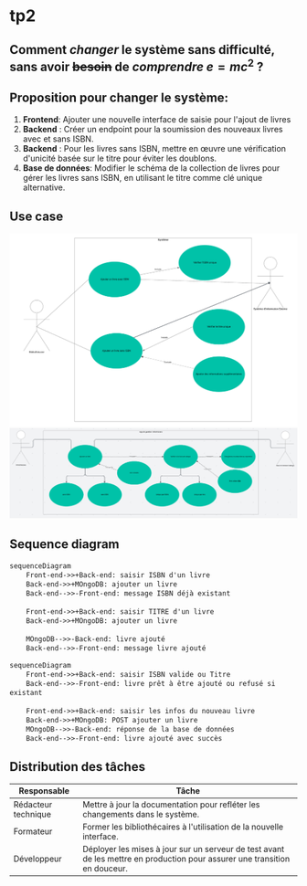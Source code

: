 # tp2
## Comment *changer* le système sans difficulté, sans avoir ~~besoin~~ de *comprendre* $e=mc^2$ ?

## Proposition pour changer le système:

1. **Frontend**: Ajouter une nouvelle interface de saisie pour l'ajout de livres
2. **Backend** : Créer un endpoint pour la soumission des nouveaux livres avec et sans ISBN.
3. **Backend** : Pour les livres sans ISBN, mettre en œuvre une vérification d'unicité basée sur le titre pour éviter les doublons.
4. **Base de données**: Modifier le schéma de la collection de livres pour gérer les livres sans ISBN, en utilisant le titre comme clé unique alternative.

## Use case

![Alt text](use_case.png "Use Case")
![Alt text](use_case.final.png "Use Case")


## Sequence diagram
```mermaid
sequenceDiagram
    Front-end->>+Back-end: saisir ISBN d'un livre
    Back-end->>+MOngoDB: ajouter un livre
    Back-end-->>-Front-end: message ISBN déjà existant

    Front-end->>+Back-end: saisir TITRE d'un livre
    Back-end->>+MOngoDB: ajouter un livre
    
    MOngoDB-->>-Back-end: livre ajouté
    Back-end-->>-Front-end: message livre ajouté
```
```mermaid
sequenceDiagram
    Front-end->>+Back-end: saisir ISBN valide ou Titre
    Back-end-->>-Front-end: livre prêt à être ajouté ou refusé si existant

    Front-end->>+Back-end: saisir les infos du nouveau livre
    Back-end->>+MOngoDB: POST ajouter un livre
    MOngoDB-->>-Back-end: réponse de la base de données
    Back-end-->>-Front-end: livre ajouté avec succès
```
## Distribution des tâches

| Responsable         | Tâche                                                                                                                      |
|---------------------|----------------------------------------------------------------------------------------------------------------------------|
| Rédacteur technique | Mettre à jour la documentation pour refléter les changements dans le système.                                              |
| Formateur           | Former les bibliothécaires à l'utilisation de la nouvelle interface.                                                       |
| Développeur         | Déployer les mises à jour sur un serveur de test avant de les mettre en production pour assurer une transition en douceur. |
